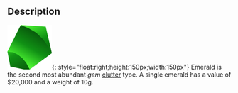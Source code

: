## Description
![](../static/clutter/clutter-emerald.svg "Emerald Image"){: style="float:right;height:150px;width:150px"}
Emerald is the second most abundant *gem* [clutter](/clutter "All Clutter Types") type. A single emerald has a value of $20,000 and a weight of 10g.
